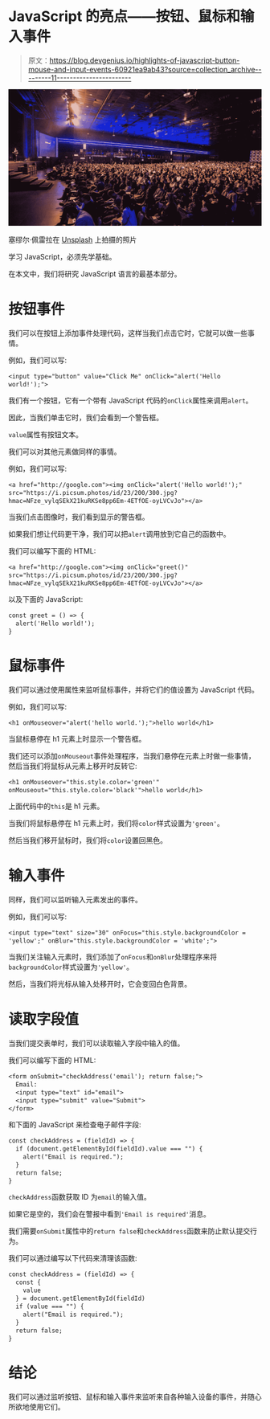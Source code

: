 # JavaScript 的亮点——按钮、鼠标和输入事件

> 原文：<https://blog.devgenius.io/highlights-of-javascript-button-mouse-and-input-events-60921ea9ab43?source=collection_archive---------11----------------------->

![](img/69571264011046aaf5b9d7956d9a8c36.png)

塞缪尔·佩雷拉在 [Unsplash](https://unsplash.com?utm_source=medium&utm_medium=referral) 上拍摄的照片

学习 JavaScript，必须先学基础。

在本文中，我们将研究 JavaScript 语言的最基本部分。

# 按钮事件

我们可以在按钮上添加事件处理代码，这样当我们点击它时，它就可以做一些事情。

例如，我们可以写:

```
<input type="button" value="Click Me" onClick="alert('Hello world!');">
```

我们有一个按钮，它有一个带有 JavaScript 代码的`onClick`属性来调用`alert`。

因此，当我们单击它时，我们会看到一个警告框。

`value`属性有按钮文本。

我们可以对其他元素做同样的事情。

例如，我们可以写:

```
<a href="http://google.com"><img onClick="alert('Hello world!');" src="https://i.picsum.photos/id/23/200/300.jpg?hmac=NFze_vylqSEkX21kuRKSe8pp6Em-4ETfOE-oyLVCvJo"></a>
```

当我们点击图像时，我们看到显示的警告框。

如果我们想让代码更干净，我们可以把`alert`调用放到它自己的函数中。

我们可以编写下面的 HTML:

```
<a href="http://google.com"><img onClick="greet()" src="https://i.picsum.photos/id/23/200/300.jpg?hmac=NFze_vylqSEkX21kuRKSe8pp6Em-4ETfOE-oyLVCvJo"></a>
```

以及下面的 JavaScript:

```
const greet = () => {
  alert('Hello world!');
}
```

# 鼠标事件

我们可以通过使用属性来监听鼠标事件，并将它们的值设置为 JavaScript 代码。

例如，我们可以写:

```
<h1 onMouseover="alert('hello world.');">hello world</h1>
```

当鼠标悬停在 h1 元素上时显示一个警告框。

我们还可以添加`onMouseout`事件处理程序，当我们悬停在元素上时做一些事情，然后当我们将鼠标从元素上移开时反转它:

```
<h1 onMouseover="this.style.color='green'" onMouseout="this.style.color='black'">hello world</h1>
```

上面代码中的`this`是 h1 元素。

当我们将鼠标悬停在 h1 元素上时，我们将`color`样式设置为`'green'`。

然后当我们移开鼠标时，我们将`color`设置回黑色。

# 输入事件

同样，我们可以监听输入元素发出的事件。

例如，我们可以写:

```
<input type="text" size="30" onFocus="this.style.backgroundColor = 'yellow';" onBlur="this.style.backgroundColor = 'white';">
```

当我们关注输入元素时，我们添加了`onFocus`和`onBlur`处理程序来将`backgroundColor`样式设置为`'yellow'`。

然后，当我们将光标从输入处移开时，它会变回白色背景。

# 读取字段值

当我们提交表单时，我们可以读取输入字段中输入的值。

我们可以编写下面的 HTML:

```
<form onSubmit="checkAddress('email'); return false;">
  Email:
  <input type="text" id="email">
  <input type="submit" value="Submit">
</form>
```

和下面的 JavaScript 来检查电子邮件字段:

```
const checkAddress = (fieldId) => {
  if (document.getElementById(fieldId).value === "") {
    alert("Email is required.");
  }
  return false;
}
```

`checkAddress`函数获取 ID 为`email`的输入值。

如果它是空的，我们会在警报中看到`'Email is required'`消息。

我们需要`onSubmit`属性中的`return false`和`checkAddress`函数来防止默认提交行为。

我们可以通过编写以下代码来清理该函数:

```
const checkAddress = (fieldId) => {
  const {
    value
  } = document.getElementById(fieldId)
  if (value === "") {
    alert("Email is required.");
  }
  return false;
}
```

# 结论

我们可以通过监听按钮、鼠标和输入事件来监听来自各种输入设备的事件，并随心所欲地使用它们。